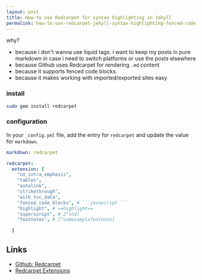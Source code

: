 ```yaml
---
layout: post
title: How-to use Redcarpet for syntax highlighting in Jekyll
permalink: how-to-use-redcarpet-jekyll-syntax-highlighting-fenced-code
---
```


why?
- because i don't wanna use liquid tags. i want to keep my posts in pure markdown in case i need to switch platforms or use the _posts_ elsewhere
- because Github uses Redcarpet for rendering `.md` content
- because it supports fenced code blocks.
- because it makes working with imported/exported sites easy


### install

```bash
sudo gem install redcarpet
```

### configuration

In your `_config.yml` file, add the entry for `redcarpet` and update the value for `markdown`.

```yml
markdown: redcarpet

redcarpet:
  extension: [
    "no_intra_emphasis",
    "tables",
    "autolink",
    "strikethrough",
    "with_toc_data",
    "fenced_code_blocks", # ```javascript ```
    "highlight", # ==highlight==
    "superscript", # 2^(nd)
    "footnotes", # [^somesamplefootnote]

  ]
``` 


Links
---

- [Github: Redcarpet](https://github.com/vmg/redcarpet/)
- [Redcarpet Extensions](https://george-hawkins.github.io/basic-gfm-jekyll/redcarpet-extensions.html)
